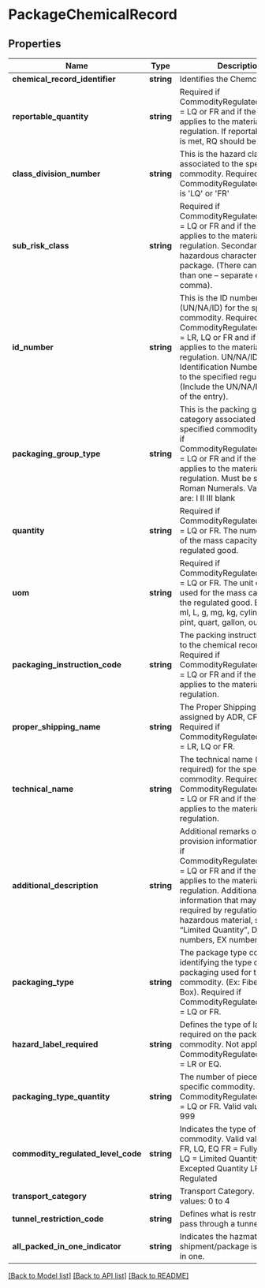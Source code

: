 # PackageChemicalRecord

## Properties
Name | Type | Description | Notes
------------ | ------------- | ------------- | -------------
**chemical_record_identifier** | **string** | Identifies the Chemcial Record. | 
**reportable_quantity** | **string** | Required if CommodityRegulatedLevelCode &#x3D; LQ or FR and if the field applies to the material by regulation. If reportable quantity is met, RQ should be entered. | [optional] 
**class_division_number** | **string** | This is the hazard class associated to the specified commodity.  Required if CommodityRegulatedLevelCode is &#x27;LQ&#x27; or &#x27;FR&#x27; | [optional] 
**sub_risk_class** | **string** | Required if CommodityRegulatedLevelCode &#x3D; LQ or FR and if the field applies to the material by regulation.  Secondary hazardous characteristics of a package. (There can be more than one – separate each with a comma). | [optional] 
**id_number** | **string** | This is the ID number (UN/NA/ID) for the specified commodity.   Required if CommodityRegulatedLevelCode &#x3D; LR, LQ or FR and if the field applies to the material by regulation.   UN/NA/ID Identification Number assigned to the specified regulated good. (Include the UN/NA/ID as part of the entry). | [optional] 
**packaging_group_type** | **string** | This is the packing group category associated to the specified commodity.  Required if CommodityRegulatedLevelCode &#x3D; LQ or FR and if the field applies to the material by regulation. Must be shown in Roman Numerals.  Valid values are:  I II III  blank | [optional] 
**quantity** | **string** | Required if CommodityRegulatedLevelCode &#x3D; LQ or FR. The numerical value of the mass capacity of the regulated good. | [optional] 
**uom** | **string** | Required if CommodityRegulatedLevelCode &#x3D; LQ or FR. The unit of measure used for the mass capacity of the regulated good.    Example: ml, L, g, mg, kg, cylinder, pound, pint, quart, gallon, ounce etc. | [optional] 
**packaging_instruction_code** | **string** | The packing instructions related to the chemical record. Required if CommodityRegulatedLevelCode &#x3D; LQ or FR and if the field applies to the material by regulation. | [optional] 
**proper_shipping_name** | **string** | The Proper Shipping Name assigned by ADR, CFR or IATA.   Required if CommodityRegulatedLevelCode &#x3D; LR, LQ or FR. | [optional] 
**technical_name** | **string** | The technical name (when required) for the specified commodity.   Required if CommodityRegulatedLevelCode &#x3D; LQ or FR and if the field applies to the material by regulation. | [optional] 
**additional_description** | **string** | Additional remarks or special provision information. Required if CommodityRegulatedLevelCode &#x3D; LQ or FR and if the field applies to the material by regulation.  Additional information that may be required by regulation about a hazardous material, such as, “Limited Quantity”, DOT-SP numbers, EX numbers. | [optional] 
**packaging_type** | **string** | The package type code identifying the type of packaging used for the commodity. (Ex: Fiberboard Box).  Required if CommodityRegulatedLevelCode &#x3D; LQ or FR. | [optional] 
**hazard_label_required** | **string** | Defines the type of label that is required on the package for the commodity.   Not applicable if CommodityRegulatedLevelCode &#x3D; LR or EQ. | [optional] 
**packaging_type_quantity** | **string** | The number of pieces of the specific commodity.   Required if CommodityRegulatedLevelCode &#x3D; LQ or FR.  Valid values: 1 to 999 | [optional] 
**commodity_regulated_level_code** | **string** | Indicates the type of commodity.  Valid values: LR, FR, LQ, EQ  FR &#x3D; Fully Regulated LQ &#x3D; Limited Quantity EQ &#x3D; Excepted Quantity LR &#x3D; Lightly Regulated | 
**transport_category** | **string** | Transport Category.  Valid values: 0 to 4 | [optional] 
**tunnel_restriction_code** | **string** | Defines what is restricted to pass through a tunnel. | [optional] 
**all_packed_in_one_indicator** | **string** | Indicates the hazmat shipment/package is all packed in one. | [optional] 

[[Back to Model list]](../../README.md#documentation-for-models) [[Back to API list]](../../README.md#documentation-for-api-endpoints) [[Back to README]](../../README.md)

